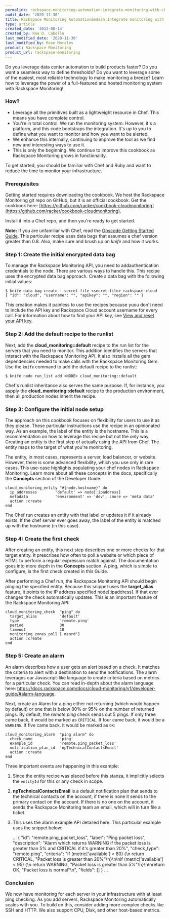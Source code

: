 ```yaml
---
permalink: rackspace-monitoring-automation-integrate-monitoring-with-chef/
audit_date: '2020-11-30'
title: Rackspace Monitoring Automation&mdash;Integrate monitoring with Chef
type: article
created_date: '2012-08-14'
created_by: Rae D. Cabello
last_modified_date: '2020-11-30'
last_modified_by: Rose Morales
product: Rackspace Monitoring
product_url: rackspace-monitoring
---
```


Do you leverage data center automation to build products faster? Do you want a
seamless way to define thresholds? Do you want to leverage some of the easiest,
most reliable technology to make monitoring a breeze? Learn how to leverage the
power of a full-featured and hosted monitoring system with Rackspace Monitoring!

### How?

- Leverage all the primitives built as a lightweight resource in Chef. This
     means you have complete control.
- You're in total control. We run the monitoring system. However, it's a
    platform, and this code bootstraps the integration. It's up to you to define
    what you want to monitor and how you want to be alerted.
- We enhance this internally, continuing to improve the tool as we
    find new and interesting ways to use it.
- This is only the beginning. We continue to improve this cookbook as
    Rackspace Monitoring grows in functionality.

To get started, you should be familiar with Chef and Ruby and want to 
reduce the time to monitor your infrastructure.

### Prerequisites

Getting started requires downloading the cookbook. We host the Rackspace
Monitoring git repo on GitHub, but it is an official cookbook.
Get the cookbook here:
[https://github.com/racker/cookbook-cloudmonitoring](https://github.com/racker/cookbook-cloudmonitoring).

Install it into a Chef repo, and then you're ready to get started.

**Note:** If you are unfamiliar with Chef, read the
[Opscode Getting Started Guide](https://docs.opscode.com/#getting-started). This particular
recipe uses data bags that assumes a chef version
greater than 0.8.  Also, make sure and brush up on *knife* and how it works.

### Step 1: Create the initial encrypted data bag

To manage the Rackspace Monitoring API, you need to addauthentication credentials
to the node. There are various ways to handle this. This recipe uses the
encrypted data bag approach. Create a data bag with the following
initial values:

    $ knife data bag create --secret-file <secret-file> rackspace cloud
    { "id": "cloud", "username": "", "apikey": "", "region": "" }

This creation makes it painless to use the recipes because yuou don't need to
include the API key and Rackspace Cloud account username for every call. For
information about how to find your API key, see
[View and reset your API key](/support/how-to/view-and-reset-your-api-key).

### Step 2: Add the default recipe to the runlist

Next, add the **cloud\_monitoring::default** recipe to the run list for
the servers that you need to monitor. This addition identifies the servers that
interact with the Rackspace Monitoring API. It also installs all the gem
dependencies needed to make calls with the Rackspace Monitoring Gem. Use the
`knife` command to add the default recipe to the runlist:

    $ knife node run_list add <NODE> cloud_monitoring::default

Chef's runlist inheritance also serves the same purpose.  If, for
instance, you aspply the **cloud\_monitoring::default** recipe to the
production environment, then all production nodes inherit the recipe.

### Step 3: Configure the initial node setup

The approach on this cookbook focuses on flexibility for users to use it as
they please. These particular instructions use the recipe in an opinionated
way. As an example, the label of the entity is the hostname. This is a
recommendation on how to leverage this recipe but not the only way. Creating an
entity is the first step of actually using the API from Chef. The entity maps
to the target of what you're monitoring.

The entity, in most cases, represents a server, load balancer, or website. However,
there is some advanced flexibility, which you use only in rare cases. This
use-case highlights populating your chef nodes in Rackspace Monitoring.
Learn more about all these concepts in the docs, specifically the **Concepts**
section of the Developer Guide:

    cloud_monitoring_entity "#{node.hostname}" do
      ip_addresses        'default' => node[:ipaddress]
      metadata            'environment' => 'dev', :more => 'meta data'
      action :create
    end

The Chef run creates an entity with that label or updates it if it already
exists.  If the chef server ever goes away, the label of the entity is
matched up with the hostname (in this case).

### Step 4: Create the first check

After creating an entity, this next step describes one or more checks for that target
entity. It prescribes how often to poll a website or which piece of HTML to
perform a regular expression match against. The documentation goes into more
depth in the **Concepts** section. A ping, which is simple to configure, is the first
check created in this Guide. 

After performing a Chef run, the Rackspace Monitoring API should begin pinging
the specified entity. Because this snippet uses the **target\_alias** feature, it
points to the IP address specified node\[:ipaddress\]. If that ever changes the check
automatically updates. This is an important feature of the Rackspace Monitoring API:

    cloud_monitoring_check  "ping" do
      target_alias          'default'
      type                  'remote.ping'
      period                30
      timeout               10
      monitoring_zones_poll ['mzord']
      action :create
    end

### Step 5: Create an alarm

An alarm describes how a user gets an alert based on a check.  It matches the
criteria to alert with a destination to send the notifications. The alarm
leverages our Javascript-like language to create criteria based on metrics for a
particular check. You can read in-depth about the alarm language here:
<https://docs.rackspace.com/docs/cloud-monitoring/v1/developer-guide/#alarm-language>.

Next, create an Alarm for a ping either not returning (which would
happen by default) or one that is below 80% or 95% on the number of returned pings. By
default, the *remote.ping* check sends out 5 pings. If only three came back, it would be
marked as `CRITICAL`. If four came back, it would be a `WARNING`. If five came back. it would
be marked as `OK`:

    cloud_monitoring_alarm  "ping alarm" do
      check_name            'ping'
      example_id            'remote.ping_packet_loss'
      notification_plan_id  'npTechnicalContactsEmail'
      action :create
    end

Three important events are happening in this example:

1. Since the entity recipe was placed before this stanza, it implicitly selects
   the `entityId` for this or any check in scope.

2. **npTechnicalContactsEmail** is a default notification plan that sends to the
   technical contacts on the account, if there is none it sends to the primary
   contact on the account. If there is no one on the account, it sends the
   Rackspace Monitoring team an email, which will in turn file a ticket.

3. This uses the alarm example API detailed here. This particular example uses
   the snippet below:

    ...
        {
            "id": "remote.ping_packet_loss",
            "label": "Ping packet loss",
            "description": "Alarm which returns WARNING if the packet loss is greater than 5% and CRITICAL if it's greater than 20%",
            "check_type": "remote.ping",
            "criteria": "if (metric['available'] < 80) {\n  return CRITICAL, \"Packet loss is greater than 20%\"\n}\n\nif (metric['available'] < 95) {\n  return WARNING, \"Packet loss is greater than 5%\"\n}\n\nreturn OK, \"Packet loss is normal\"\n",
            "fields": []
        }
    ...

### Conclusion

We now have monitoring for each server in your infrastructure with at
least ping checking. As you add servers, Rackspace Monitoring automatically
scales with you. To build on this, consider adding more complex checks like SSH and
HTTP. We also support CPU, Disk, and other host-based metrics.
